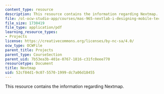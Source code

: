 ```yaml
---
content_type: resource
description: This resource contains the information regarding Nextmap.
file: /ol-ocw-studio-app/courses/mas-965-nextlab-i-designing-mobile-technologies-for-the-next-billion-users-fall-2008/52cf84d19c0755701999dc7a06d18455_MITMAS_965F08_nextmap_final.pdf
file_size: 1730419
file_type: application/pdf
learning_resource_types:
- Projects
license: https://creativecommons.org/licenses/by-nc-sa/4.0/
ocw_type: OCWFile
parent_title: Projects
parent_type: CourseSection
parent_uid: 7b53ea3b-401e-0767-1816-c31fc0eee770
resourcetype: Document
title: Nextmap
uid: 52cf84d1-9c07-5570-1999-dc7a06d18455
---
```

This resource contains the information regarding Nextmap.